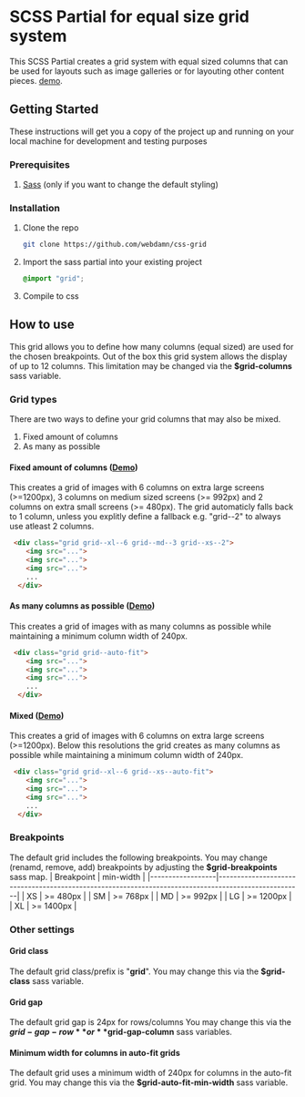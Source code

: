 # SCSS Partial for equal size grid system

This SCSS Partial creates a grid system with equal sized columns that can be used for layouts such as image galleries or for layouting other content pieces. [demo](http://mariodammann.de/projects/mtg-token-generator/).

## Getting Started

These instructions will get you a copy of the project up and running on your local machine for development and testing purposes

### Prerequisites

1. [Sass](https://sass-lang.com/install) (only if you want to change the default styling)


### Installation

1. Clone the repo
   ```sh
   git clone https://github.com/webdamn/css-grid
   ```
2. Import the sass partial into your existing project
    ```scss
   @import "grid";
   ```
3. Compile to css

## How to use

This grid allows you to define how many columns (equal sized) are used for the chosen breakpoints. Out of the box this grid system allows the display of up to 12 columns. This limitation may be changed via the **$grid-columns** sass variable.

### Grid types
There are two ways to define your grid columns that may also be mixed.
1. Fixed amount of columns
2. As many as possible

#### Fixed amount of columns ([Demo](http://mariodammann.de/projects/css-grid/fixed.html))
This creates a grid of images with 6 columns on extra large screens (>=1200px), 3 columns on medium sized screens (>= 992px) and 2 columns on extra small screens (>= 480px). The grid automaticly falls back to 1 column, unless you explitly define a fallback e.g. "grid--2" to always use atleast 2 columns.
  ```html
   <div class="grid grid--xl--6 grid--md--3 grid--xs--2">
      <img src="...">
      <img src="...">
      <img src="...">
      ...
    </div>
   ```
#### As many columns as possible ([Demo](http://mariodammann.de/projects/css-grid/auto-fit.html))
This creates a grid of images with as many columns as possible while maintaining a minimum column width of 240px.
  ```html
   <div class="grid grid--auto-fit">
      <img src="...">
      <img src="...">
      <img src="...">
      ...
    </div>
   ```
   
#### Mixed ([Demo](http://mariodammann.de/projects/css-grid/mixed.html))
This creates a grid of images with 6 columns on extra large screens (>=1200px). Below this resolutions the grid creates as many columns as possible while maintaining a minimum column width of 240px.
  ```html
   <div class="grid grid--xl--6 grid--xs--auto-fit">
      <img src="...">
      <img src="...">
      <img src="...">
      ...
    </div>
   ```   
   
### Breakpoints

The default grid includes the following breakpoints. You may change (renamd, remove, add) breakpoints by adjusting the **$grid-breakpoints** sass map.
| Breakpoint         | min-width                                                                                          |
|------------------|-----------------------------------------------------------------------------------------------------|
| XS | >= 480px                  |
| SM | >= 768px                  |
| MD | >= 992px             |
| LG | >= 1200px            |
| XL | >= 1400px        |

### Other settings

#### Grid class
The default grid class/prefix is "**grid**". You may change this via the **$grid-class** sass variable.

#### Grid gap
The default grid gap is 24px for rows/columns You may change this via the **$grid-gap-row** or **$grid-gap-column** sass variables.

#### Minimum width for columns in auto-fit grids
The default grid uses a minimum width of 240px for columns in the auto-fit grid. You may change this via the **$grid-auto-fit-min-width** sass variable.
